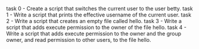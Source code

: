 task 0 - Create a script that switches the current user to the user betty.
task 1 - Write a script that prints the effective username of the current user.
task 2 - Write a script that creates an empty file called hello.
task 3 - Write a script that adds execute permission to the owner of the file hello.
task 4 - Write a script that adds execute permission to the owner and the group owner, and read permission to other users, to the file hello.
